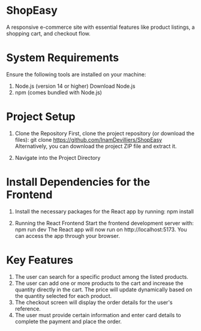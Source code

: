 # ShopEasy
A responsive e-commerce site with essential features like product listings, a shopping cart, and checkout flow.

# System Requirements
Ensure the following tools are installed on your machine:
1. Node.js (version 14 or higher) Download Node.js
2. npm (comes bundled with Node.js)

# Project Setup
1. Clone the Repository
First, clone the project repository (or download the files):
git clone https://github.com/InamDevilliers/ShopEasy
Alternatively, you can download the project ZIP file and extract it.

2. Navigate into the Project Directory

# Install Dependencies for the Frontend
1. Install the necessary packages for the React app by running:
npm install

2. Running the React Frontend
Start the frontend development server with:
npm run dev
The React app will now run on http://localhost:5173. You can access the app through your browser.

# Key Features
1. The user can search for a specific product among the listed products.
2. The user can add one or more products to the cart and increase the quantity directly in the cart. The price will update dynamically based on the quantity selected for each product.
3. The checkout screen will display the order details for the user's reference.
4. The user must provide certain information and enter card details to complete the payment and place the order.

